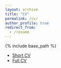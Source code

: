 ```yaml
---
layout: archive
title: "CV"
permalink: /cv/
author_profile: true
redirect_from:
  - /resume
---
```


{% include base_path %}

* [Short CV](cv-short.pdf)
* [Full CV](cv.pdf)
